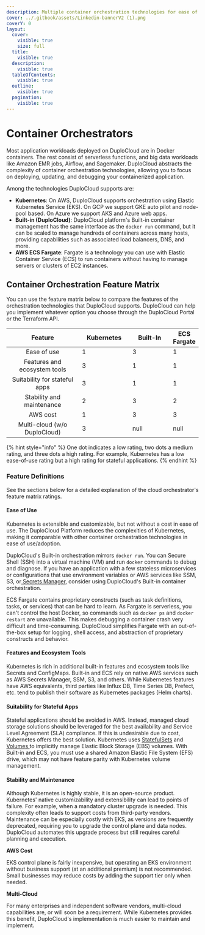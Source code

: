 ```yaml
---
description: Multiple container orchestration technologies for ease of consumption
cover: ../.gitbook/assets/Linkedin-bannerV2 (1).png
coverY: 0
layout:
  cover:
    visible: true
    size: full
  title:
    visible: true
  description:
    visible: true
  tableOfContents:
    visible: true
  outline:
    visible: true
  pagination:
    visible: true
---
```


# Container Orchestrators

Most application workloads deployed on DuploCloud are in Docker containers. The rest consist of serverless functions, and big data workloads like Amazon EMR jobs, Airflow, and Sagemaker. DuploCloud abstracts the complexity of container orchestration technologies, allowing you to focus on deploying, updating, and debugging your containerized application.&#x20;

Among the technologies DuploCloud supports are:

* **Kubernetes**: On AWS, DuploCloud supports orchestration using Elastic Kubernetes Service (EKS). On GCP we support GKE auto pilot and node-pool based. On Azure we support AKS and Azure web apps.&#x20;
* **Built-in (DuploCloud)**: DuploCloud platform's Built-in container management has the same interface as the `docker run` command, but it can be scaled to manage hundreds of containers across many hosts, providing capabilities such as associated load balancers, DNS, and more.
* **AWS ECS Fargate**: Fargate is a technology you can use with Elastic Container Service (ECS) to run containers without having to manage servers or clusters of EC2 instances.&#x20;

## Container Orchestration Feature Matrix

You can use the feature matrix below to compare the features of the orchestration technologies that DuploCloud supports. DuploCloud can help you implement whatever option you choose through the DuploCloud Portal or the Terraform API.



<table><thead><tr><th width="276.71428571428567" align="center">Feature</th><th width="150" data-type="rating" data-max="3">Kubernetes</th><th width="150" data-type="rating" data-max="3">Built-In</th><th data-type="rating" data-max="3">ECS Fargate</th></tr></thead><tbody><tr><td align="center">Ease of use</td><td>1</td><td>3</td><td>1</td></tr><tr><td align="center">Features and ecosystem tools</td><td>3</td><td>1</td><td>1</td></tr><tr><td align="center">Suitability for stateful apps</td><td>3</td><td>1</td><td>1</td></tr><tr><td align="center">Stability and maintenance</td><td>2</td><td>3</td><td>2</td></tr><tr><td align="center">AWS cost</td><td>1</td><td>3</td><td>3</td></tr><tr><td align="center">Multi-cloud (w/o DuploCloud)</td><td>3</td><td>null</td><td>null</td></tr></tbody></table>

{% hint style="info" %}
One dot indicates a low rating, two dots a medium rating, and three dots a high rating. For example, Kubernetes has a low ease-of-use rating but a high rating for stateful applications.
{% endhint %}

### **Feature Definitions**

See the sections below for a detailed explanation of the cloud orchestrator's feature matrix ratings.&#x20;

#### **Ease of Use**

Kubernetes is extensible and customizable, but not without a cost in ease of use. The DuploCloud Platform reduces the complexities of Kubernetes, making it comparable with other container orchestration technologies in ease of use/adoption.

DuploCloud's Built-in orchestration mirrors `docker run`. You can Secure Shell (SSH) into a virtual machine (VM) and run `docker` commands to debug and diagnose. If you have an application with a few stateless microservices or configurations that use environment variables or AWS services like SSM, S3, or[ Secrets Manager](../overview/aws-services/containers/passing-config-and-secrets.md#aws-secrets-manager), consider using DuploCloud's Built-in container orchestration.

ECS Fargate contains proprietary constructs (such as task definitions, tasks, or services) that can be hard to learn. As Fargate is serverless, you can't control the host Docker, so commands such as `docker ps` and `docker restart` are unavailable. This makes debugging a container crash very difficult and time-consuming. DuploCloud simplifies Fargate with an out-of-the-box setup for logging, shell access, and abstraction of proprietary constructs and behavior.

#### **Features and Ecosystem Tools**&#x20;

Kubernetes is rich in additional built-in features and ecosystem tools like Secrets and ConfigMaps. Built-in and ECS rely on native AWS services such as AWS Secrets Manager, SSM, S3, and others. While Kubernetes features have AWS equivalents, third parties like Influx DB, Time Series DB, Prefect, etc. tend to publish their software as Kubernetes packages (Helm charts).&#x20;

#### **Suitability for Stateful Apps**

Stateful applications should be avoided in AWS. Instead, managed cloud storage solutions should be leveraged for the best availability and Service Level Agreement (SLA) compliance. If this is undesirable due to cost, Kubernetes offers the best solution. Kubernetes uses [StatefulSets](https://kubernetes.io/docs/concepts/workloads/controllers/statefulset/) and [Volumes ](https://kubernetes.io/docs/concepts/storage/volumes/)to implicitly manage Elastic Block Storage (EBS) volumes. With Built-in and ECS, you must use a shared Amazon Elastic File System (EFS) drive, which may not have feature parity with Kubernetes volume management.

#### **Stability and Maintenance**&#x20;

Although Kubernetes is highly stable, it is an open-source product. Kubernetes' native customizability and extensibility can lead to points of failure. For example, when a mandatory cluster upgrade is needed. This complexity often leads to support costs from third-party vendors. Maintenance can be especially costly with EKS, as versions are frequently deprecated, requiring you to upgrade the control plane and data nodes. DuploCloud automates this upgrade process but still requires careful planning and execution.

**AWS Cost**

EKS control plane is fairly inexpensive, but operating an EKS environment without business support (at an additional premium) is not recommended. Small businesses may reduce costs by adding the support tier only when needed. &#x20;

**Multi-Cloud**

For many enterprises and independent software vendors, multi-cloud capabilities are, or will soon be a requirement. While Kubernetes provides this benefit, DuploCloud's implementation is much easier to maintain and implement.         &#x20;
